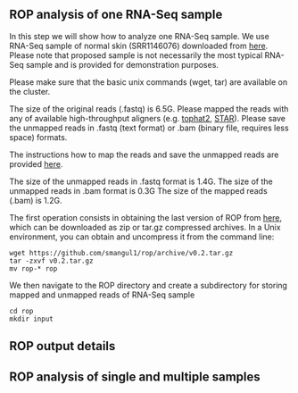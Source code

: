 ## ROP analysis of one RNA-Seq sample

In this step we will show how to analyze one RNA-Seq sample. We use RNA-Seq sample of normal skin (SRR1146076)  downloaded from [here](http://www.ncbi.nlm.nih.gov/geo/query/acc.cgi?acc=GSE54456). Please note 
that proposed sample is not necessarily the most typical RNA-Seq sample and is provided for demonstration purposes. 

Please make sure that the basic unix commands (wget, tar) are available on the cluster. 

The size of the original reads (.fastq) is 6.5G. Please mapped the reads with any of available high-throughput aligners (e.g. [tophat2](https://ccb.jhu.edu/software/tophat/index.shtml), [STAR](https://github.com/alexdobin/STAR)). Please save the unmapped reads in .fastq (text format) or .bam (binary file, requires less space) formats.  

The instructions how to map the reads and save the unmapped reads are provided [here](https://github.com/smangul1/rop/wiki/How-to-map-reads-and-save-unmapped-reads). 

The size of the unmapped reads in .fastq format is  1.4G. The size of the unmapped reads in .bam format is 0.3G
The size of the mapped reads (.bam) is 1.2G. 


The first operation consists in obtaining the last version of ROP from [here](http://serghei.bioinformatics.ucla.edu/rop/), which can be downloaded as zip or tar.gz compressed archives. In a Unix environment, you can obtain and uncompress it from the command line:

```
wget https://github.com/smangul1/rop/archive/v0.2.tar.gz
tar -zxvf v0.2.tar.gz
mv rop-* rop
```

We then navigate to the ROP directory and create a subdirectory for storing mapped and unmapped reads of RNA-Seq sample

```
cd rop
mkdir input
```


## ROP output details
## ROP analysis of single and multiple samples


